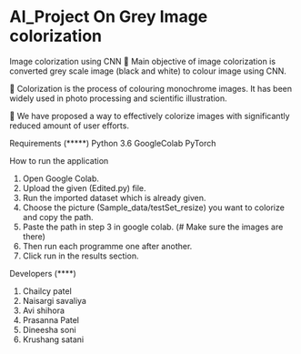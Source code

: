 # AI_Project On Grey Image colorization
Image colorization using CNN 
	Main objective of image colorization is converted grey scale image (black and white) to colour image using CNN.

	Colorization is the process of colouring monochrome images. It has been widely used in photo processing and scientific illustration.  

	We have proposed a way to effectively colorize images with significantly reduced amount of user efforts.

Requirements (*****)
Python 3.6
GoogleColab
PyTorch

How to run the application
1) Open Google Colab.
2) Upload the given (Edited.py) file.
3) Run the imported dataset which is already given.
4) Choose the picture (Sample_data/testSet_resize) you want to colorize and copy the path.
5) Paste the path in step 3 in google colab. (# Make sure the images are there)
6) Then run each programme one after another.
7) Click run in the results section.

Developers (****)
1. Chailcy patel
2. Naisargi savaliya
3. Avi shihora 
4. Prasanna Patel
5. Dineesha soni
6. Krushang satani
